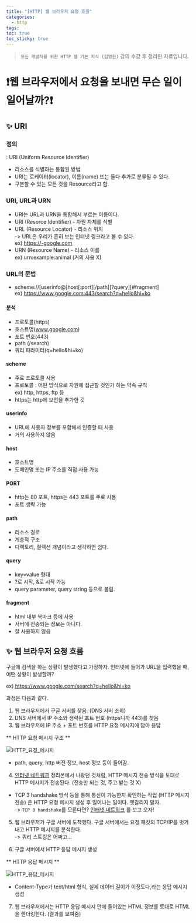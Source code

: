 ```yaml
---
title: "[HTTP] 웹 브라우저 요청 흐름"
categories:
  - http
tags:
toc: true
toc_sticky: true
---
```


> `모든 개발자를 위한 HTTP 웹 기본 지식 (김영한)` 강의 수강 후 정리한 자료입니다.

# ❗웹 브라우저에서 요청을 보내면 무슨 일이 일어날까?❗

## ✨ URI

### 정의

: URI (Uniform Resource Identifier)

- 리소스를 식별하는 통합된 방법
- URI는 로케이터(locator), 이름(name) 또는 둘다 추가로 분류될 수 있다.
- 구분할 수 있는 모든 것을 Resource라고 함.

### URI, URL과 URN

- URI는 URL과 URN을 통합해서 부르는 이름이다.
- URI (Resorce Identifier) - 자원 자체를 식별
- URL (Resource Locator) - 리소스 위치
  <br /> -> URL은 우리가 흔히 보는 인터넷 링크라고 볼 수 있다.
  <br /> ex) https://-google.com
- URN (Resource Name) - 리소스 이름
  <br /> ex) urn:example:animal (거의 사용 X)

### URL의 문법

- scheme://[userinfo@]host[:port][/path][?query][#fragment]
  <br /> ex) https://www.google.com:443/search?q=hello&hi=ko
  <br />

#### 분석

- 프로토콜(https)
- 호스트명(www.google.com)
- 포트 번호(443)
- path (/search)
- 쿼리 파라미터(q=hello&hi=ko)

#### scheme

- 주로 프로토콜 사용
- 프로토콜 : 어떤 방식으로 자원에 접근할 것인가 하는 약속 규칙
  <br /> ex) http, https, ftp 등
- https는 http에 보안을 추가한 것

#### userinfo

- URL에 사용자 정보를 포함해서 인증할 때 사용
- 거의 사용하지 않음

#### host

- 호스트명
- 도메인명 또는 IP 주소를 직접 사용 가능

#### PORT

- http는 80 포트, https는 443 포트를 주로 사용
- 포트 생략 가능

#### path

- 리소스 경로
- 계층적 구조
- 디렉토리, 컬렉션 개념이라고 생각하면 쉽다.

#### query

- key=value 형태
- ?로 시작, &로 시작 가능
- query parameter, query string 등으로 불림.

#### fragment

- html 내부 북마크 등에 사용
- 서버에 전송되는 정보는 아니다.
- 잘 사용하지 않음

## ✨ 웹 브라우저 요청 흐름

구글에 검색을 하는 상황이 발생했다고 가정하자. 인터넷에 들어가 URL을 입력했을 때, 어떤 상황이 발생할까?

ex) https://www.google.com/search?q=hello&hi=ko

과정은 다음과 같다.

1. 웹 브라우저에서 구글 서버를 찾음. (DNS 서버 조회)
2. DNS 서버에서 IP 주소와 생략된 포트 번호 (https니까 443)를 찾음
3. 웹 브라우저에 IP 주소 + 포트 번호를 HTTP 요청 메시지에 담아 응답

** HTTP 요청 메시지 구조 **

![HTTP_요청_메시지](https://github.com/ajung7038/ajung7038.github.io/assets/80907516/a256e68b-cbc3-4dc9-8f92-b534d4debd4f)

- path, query, http 버전 정보, host 정보 등이 들어감.

4. [인터넷 네트워크](https://ajung7038.github.io/http/%EC%9D%B8%ED%84%B0%EB%84%B7_%EB%84%A4%ED%8A%B8%EC%9B%8C%ED%81%AC/) 정리본에서 나왔던 것처럼, HTTP 메시지 전송 방식을 토대로 HTTP 메시지가 전송된다. (전송만 되는 것, 주고 받는 것 X)

- TCP 3 handshake 방식 등을 통해 통신이 가능한지 확인하는 작업 (HTTP 메시지 전송) 은 HTTP 요청 메시지 생성 후 일어나는 일이다. 헷갈리지 말자.
  <br /> -> `TCP 3 handshake`를 모른다면? [인터넷 네트워크](https://ajung7038.github.io/http/%EC%9D%B8%ED%84%B0%EB%84%B7_%EB%84%A4%ED%8A%B8%EC%9B%8C%ED%81%AC/)
  를 보고 오자!

5. 웹 브라우저가 구글 서버에 도착했다. 구글 서버에서는 요청 패킷의 TCP/IP를 벗겨내고 HTTP 메시지를 분석한다.
   <br /> -> 쿼리 스트링은 어쩌고...

6. 구글 서버에서 HTTP 응답 메시지 생성

** HTTP 응답 메시지 **

![HTTP_응답_메시지](https://github.com/ajung7038/ajung7038.github.io/assets/80907516/7aac85c5-6e89-43ff-bed7-5e695a0be8a5)

- Content-Type가 text/html 형식, 실제 데이터 길이가 이정도다,라는 응답 메시지 생성

7. 웹 브라우저에서는 HTTP 응답 메시지 안에 들어있는 HTML 정보를 토대로 HTML을 렌더링한다. (결과를 보여줌)
